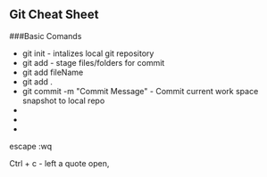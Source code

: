 ## Git Cheat Sheet

###Basic Comands
* git init - intalizes local git repository
* git add - stage files/folders for commit
* git add fileName
* git add .
* git commit -m "Commit Message" - Commit current work space snapshot to local repo
*
*
*


escape :wq

Ctrl + c - left a quote open,
